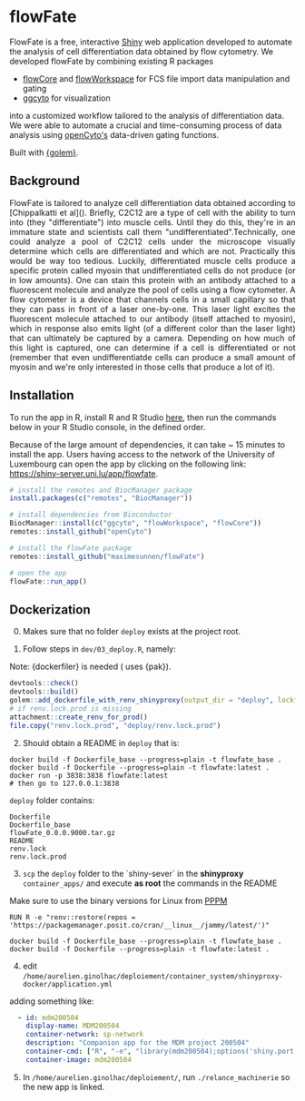 # flowFate

FlowFate is a free, interactive [Shiny](https://shiny.rstudio.com/) web application developed to automate the analysis of cell differentiation data obtained by flow cytometry. 
We developed flowFate by combining existing R packages

- [flowCore](https://bioconductor.org/packages/release/bioc/html/flowCore.html) and [flowWorkspace](https://www.bioconductor.org/packages/release/bioc/html/flowWorkspace.html) for FCS file import data manipulation and gating
- [ggcyto](https://www.bioconductor.org/packages/release/bioc/html/ggcyto.html) for visualization

into a customized workflow tailored to the analysis of differentiation data. We were able to automate a crucial and time-consuming process of data analysis using [openCyto's](https://www.bioconductor.org/packages/release/bioc/html/openCyto.html) data-driven gating functions.

Built with [{golem}](https://github.com/ThinkR-open/golem).

## Background
<p align="justify"> FlowFate is tailored to analyze cell differentiation data obtained according to [Chippalkatti et al](). Briefly, C2C12 are a type of cell with the ability to turn into (they "differentiate") into muscle cells. Until they do this, they're in an immature state and scientists call them "undifferentiated".Technically, one could analyze a pool of C2C12 cells under the microscope visually determine which cells are differentiated and which are not. Practically this would be way too tedious. Luckily, differentiated muscle cells produce a specific protein called myosin that undifferentiated cells do not produce (or in low amounts). One can stain this protein with an antibody attached to a fluorescent molecule and analyze the pool of cells using a flow cytometer. A flow cytometer is a device that channels cells in a small capillary so that they can pass in front of a laser one-by-one. This laser light excites the fluorescent molecule attached to our antibody (itself attached to myosin), which in response also emits light (of a different color than the laser light) that can ultimately be captured by a camera. Depending on how much of this light is captured, one can determine if a cell is differentiated or not (remember that even undifferentiatde cells can produce a small amount of myosin and we're only interested in those cells that produce a lot of it). </p>

## Installation

To run the app in R, install R and R Studio [here](https://posit.co/download/rstudio-desktop/), then run the commands below in your R Studio console, in the defined order.

Because of the large amount of dependencies, it can take ~ 15 minutes to install the app. Users having access to the network of the University of Luxembourg can open the app by clicking on the following link: https://shiny-server.uni.lu/app/flowfate. 

``` r 
# install the remotes and BiocManager package
install.packages(c("remotes", "BiocManager"))

# install dependencies from Bioconductor
BiocManager::install(c("ggcyto", "flowWorkspace", "flowCore"))
remotes::install_github("openCyto")

# install the flowFate package
remotes::install_github("maximesunnen/flowFate")

# open the app
flowFate::run_app()
```

## Dockerization

0. Makes sure that no folder `deploy` exists at the project root.

1. Follow steps in `dev/03_deploy.R`, namely:

Note: {dockerfiler} is needed ( uses {pak}).

``` r
devtools::check()
devtools::build()
golem::add_dockerfile_with_renv_shinyproxy(output_dir = "deploy", lockfile = "renv.lock")
# if renv.lock.prod is missing
attachment::create_renv_for_prod()
file.copy("renv.lock.prod", "deploy/renv.lock.prod")
```

2. Should obtain a README in `deploy` that is:

```
docker build -f Dockerfile_base --progress=plain -t flowfate_base .
docker build -f Dockerfile --progress=plain -t flowfate:latest .
docker run -p 3838:3838 flowfate:latest
# then go to 127.0.0.1:3838
```

`deploy` folder contains:

```
Dockerfile
Dockerfile_base
flowFate_0.0.0.9000.tar.gz
README
renv.lock
renv.lock.prod
```

3.  `scp` the `deploy` folder to the \`shiny-sever\` in the **shinyproxy** `container_apps/` and execute **as root** the commands in the README

Make sure to use the binary versions for Linux from [PPPM](https://packagemanager.posit.co)

`RUN R -e "renv::restore(repos = 'https://packagemanager.posit.co/cran/__linux__/jammy/latest/')"`

```
docker build -f Dockerfile_base --progress=plain -t flowfate_base .
docker build -f Dockerfile --progress=plain -t flowfate:latest .
```

4. edit `/home/aurelien.ginolhac/deploiement/container_system/shinyproxy-docker/application.yml`

adding something like:

```yaml
  - id: mdm200504
    display-name: MDM200504
    container-network: sp-network
    description: "Companion app for the MDM project 200504"
    container-cmd: ["R", "-e", "library(mdm200504);options('shiny.port'=3838,shiny.host='0.0.0.0');mdm200504::run_app()"]
    container-image: mdm200504
```

5. In `/home/aurelien.ginolhac/deploiement/`, run `./relance_machinerie` so the new app is linked.
